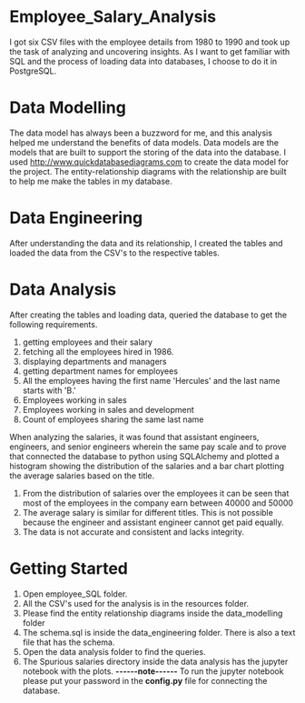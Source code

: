 # Employee_Salary_Analysis

I got six CSV files with the employee details from 1980 to 1990 and took up the task of analyzing and uncovering insights. As I want to get familiar with SQL and the process of loading data into databases, I choose to do it in PostgreSQL.

# Data Modelling
The data model has always been a buzzword for me, and this analysis helped me understand the benefits of data models. Data models are the models that are built to support the storing of the data into the database. I used  http://www.quickdatabasediagrams.com to create the data model for the project. The entity-relationship diagrams with the relationship are built to help me make the tables in my database.

# Data Engineering
After understanding the data and its relationship, I created the tables and loaded the data from the CSV's to the respective tables.

# Data Analysis
After creating the tables and loading data, queried the database to get the following requirements.
1. getting employees and their salary
2. fetching all the employees hired in 1986.
3. displaying departments and managers
4. getting department names for employees
5. All the employees having the first name 'Hercules' and the last name starts with 'B.'
6. Employees working in sales
7. Employees working in sales and development
8. Count of employees sharing the same last name

When analyzing the salaries, it was found that assistant engineers, engineers, and senior engineers wherein the same pay scale and to prove that connected the database to python using SQLAlchemy and plotted a histogram showing the distribution of the salaries and a bar chart plotting the average salaries based on the title. 

1. From the distribution of salaries over the employees it can be seen that most of the employees in the company earn between 40000 and 50000
2. The average salary is similar for different titles. This is not possible because the engineer and assistant engineer cannot get paid equally.
3. The data is not accurate and consistent and lacks integrity.

# Getting Started

1. Open employee_SQL folder.
2. All the CSV's used for the analysis is in the resources folder.
3. Please find the entity relationship diagrams inside the data_modelling folder
4. The schema.sql is inside the data_engineering folder. There is also a text file that has the schema.
5. Open the data analysis folder to find the queries.
6. The Spurious salaries directory inside the data analysis has the jupyter notebook with the plots.
**------note------**
To run the jupyter notebook please put your password in the **config.py** file for connecting the database.





